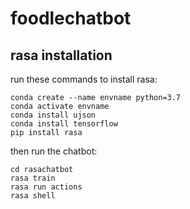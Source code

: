 # foodlechatbot

## rasa installation
run these commands to install rasa:
```
conda create --name envname python=3.7 
conda activate envname
conda install ujson
conda install tensorflow
pip install rasa
```
then run the chatbot:
```
cd rasachatbot
rasa train
rasa run actions
rasa shell
```
